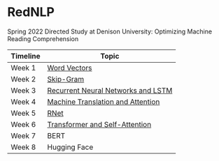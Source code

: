 # RedNLP
Spring 2022 Directed Study at Denison University: Optimizing Machine Reading Comprehension

| Timeline| Topic |
| --- | ----------- | 
| Week 1 | [Word Vectors](https://github.com/sonqt/RedNLP/tree/main/Word2vec) | 
| Week 2 | [Skip-Gram](https://github.com/sonqt/RedNLP/tree/main/Word2vec) | 
| Week 3 | [Recurrent Neural Networks and LSTM](https://github.com/sonqt/RedNLP/tree/main/LSTM) |
| Week 4 | [Machine Translation and Attention](https://github.com/sonqt/RedNLP/tree/main/Attention) |
| Week 5 | [RNet](https://github.com/sonqt/RedNLP/tree/main/RNet) | 
| Week 6 | [Transformer and Self-Attention](https://github.com/sonqt/RedNLP/tree/main/Transformer) |
| Week 7 | BERT | 
| Week 8 | Hugging Face | 
